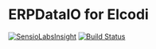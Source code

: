 ERPDataIO for Elcodi
====================
[![SensioLabsInsight](https://insight.sensiolabs.com/projects/912ba669-1da9-4eaf-9bd9-642409395dd2/mini.png)](https://insight.sensiolabs.com/projects/912ba669-1da9-4eaf-9bd9-642409395dd2)
[![Build Status](https://travis-ci.org/arkaitzgarro/ERPDataIO.svg?branch=master)](https://travis-ci.org/arkaitzgarro/ERPDataIO)
